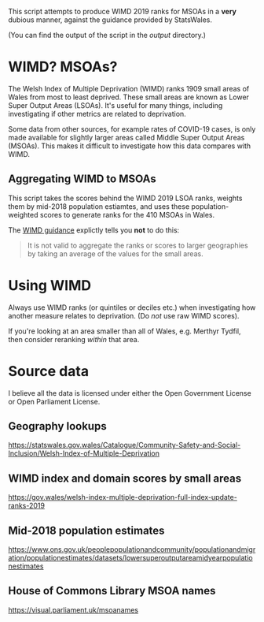 
This script attempts to produce WIMD 2019 ranks for MSOAs in a **very** dubious manner, against the guidance provided by StatsWales.

(You can find the output of the script in the *output* directory.)

# WIMD? MSOAs?

The Welsh Index of Multiple Deprivation (WIMD) ranks 1909 small areas of Wales from most to least deprived. These small areas are known as Lower Super Output Areas (LSOAs). It's useful for many things, including investigating if other metrics are related to deprivation.

Some data from other sources, for example rates of COVID-19 cases, is only made available for slightly larger areas called Middle Super Output Areas (MSOAs). This makes it difficult to investigate how this data compares with WIMD.

## Aggregating WIMD to MSOAs

This script takes the scores behind the WIMD 2019 LSOA ranks, weights them by mid-2018 population estiamtes, and uses these population-weighted scores to generate ranks for the 410 MSOAs in Wales. 

The [WIMD guidance](https://gov.wales/sites/default/files/statistics-and-research/2020-06/welsh-index-multiple-deprivation-2019-guidance.pdf#page=12) explictly tells you **not** to do this:

> It is not valid to aggregate the ranks or scores to larger geographies by taking an average of the values for the small areas. 

# Using WIMD

Always use WIMD ranks (or quintiles or deciles etc.) when investigating how another measure relates to deprivation. (Do *not* use raw WIMD scores).

If you're looking at an area smaller than all of Wales, e.g. Merthyr Tydfil, then consider reranking *within* that area.

# Source data

I believe all the data is licensed under either the Open Government License or Open Parliament License.

## Geography lookups 
https://statswales.gov.wales/Catalogue/Community-Safety-and-Social-Inclusion/Welsh-Index-of-Multiple-Deprivation

## WIMD index and domain scores by small areas

https://gov.wales/welsh-index-multiple-deprivation-full-index-update-ranks-2019

## Mid-2018 population estimates

https://www.ons.gov.uk/peoplepopulationandcommunity/populationandmigration/populationestimates/datasets/lowersuperoutputareamidyearpopulationestimates

## House of Commons Library MSOA names

https://visual.parliament.uk/msoanames

